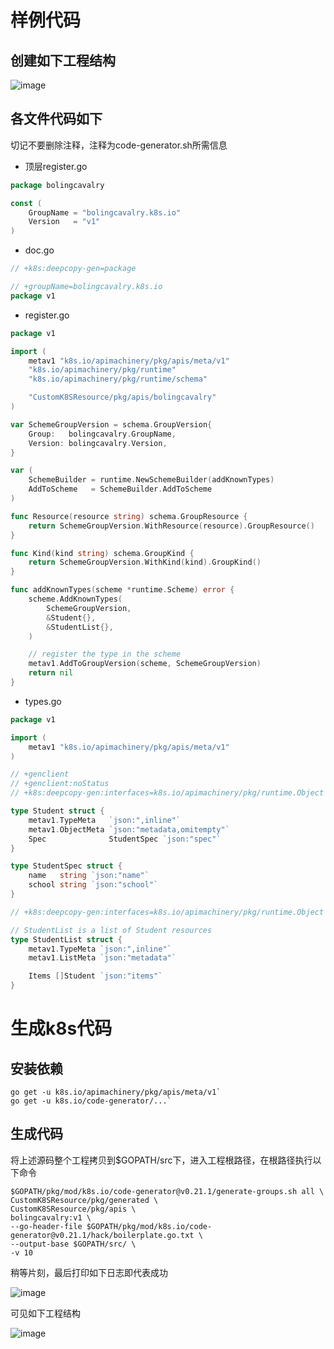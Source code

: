 # 样例代码
## 创建如下工程结构
![image](https://user-images.githubusercontent.com/41630875/120259230-241b1580-c2c6-11eb-9d6e-67dd6c48d4c0.png)


## 各文件代码如下
切记不要删除注释，注释为code-generator.sh所需信息
* 顶层register.go
```go
package bolingcavalry

const (
	GroupName = "bolingcavalry.k8s.io"
	Version   = "v1"
)
```
* doc.go
```go
// +k8s:deepcopy-gen=package

// +groupName=bolingcavalry.k8s.io
package v1
```
* register.go
```go
package v1

import (
	metav1 "k8s.io/apimachinery/pkg/apis/meta/v1"
	"k8s.io/apimachinery/pkg/runtime"
	"k8s.io/apimachinery/pkg/runtime/schema"

	"CustomK8SResource/pkg/apis/bolingcavalry"
)

var SchemeGroupVersion = schema.GroupVersion{
	Group:   bolingcavalry.GroupName,
	Version: bolingcavalry.Version,
}

var (
	SchemeBuilder = runtime.NewSchemeBuilder(addKnownTypes)
	AddToScheme   = SchemeBuilder.AddToScheme
)

func Resource(resource string) schema.GroupResource {
	return SchemeGroupVersion.WithResource(resource).GroupResource()
}

func Kind(kind string) schema.GroupKind {
	return SchemeGroupVersion.WithKind(kind).GroupKind()
}

func addKnownTypes(scheme *runtime.Scheme) error {
	scheme.AddKnownTypes(
		SchemeGroupVersion,
		&Student{},
		&StudentList{},
	)

	// register the type in the scheme
	metav1.AddToGroupVersion(scheme, SchemeGroupVersion)
	return nil
}
```
* types.go
```go
package v1

import (
	metav1 "k8s.io/apimachinery/pkg/apis/meta/v1"
)

// +genclient
// +genclient:noStatus
// +k8s:deepcopy-gen:interfaces=k8s.io/apimachinery/pkg/runtime.Object

type Student struct {
	metav1.TypeMeta   `json:",inline"`
	metav1.ObjectMeta `json:"metadata,omitempty"`
	Spec              StudentSpec `json:"spec"`
}

type StudentSpec struct {
	name   string `json:"name"`
	school string `json:"school"`
}

// +k8s:deepcopy-gen:interfaces=k8s.io/apimachinery/pkg/runtime.Object

// StudentList is a list of Student resources
type StudentList struct {
	metav1.TypeMeta `json:",inline"`
	metav1.ListMeta `json:"metadata"`

	Items []Student `json:"items"`
}
```

# 生成k8s代码
## 安装依赖
```shell
go get -u k8s.io/apimachinery/pkg/apis/meta/v1`
go get -u k8s.io/code-generator/...`
```

## 生成代码
将上述源码整个工程拷贝到$GOPATH/src下，进入工程根路径，在根路径执行以下命令
```shell
$GOPATH/pkg/mod/k8s.io/code-generator@v0.21.1/generate-groups.sh all \
CustomK8SResource/pkg/generated \
CustomK8SResource/pkg/apis \
bolingcavalry:v1 \
--go-header-file $GOPATH/pkg/mod/k8s.io/code-generator@v0.21.1/hack/boilerplate.go.txt \
--output-base $GOPATH/src/ \
-v 10
```

稍等片刻，最后打印如下日志即代表成功

![image](https://user-images.githubusercontent.com/41630875/120259105-e61df180-c2c5-11eb-8eaf-ffe83f27af80.png)

可见如下工程结构

![image](https://user-images.githubusercontent.com/41630875/120259191-106faf00-c2c6-11eb-80c6-862967e1e25c.png)

